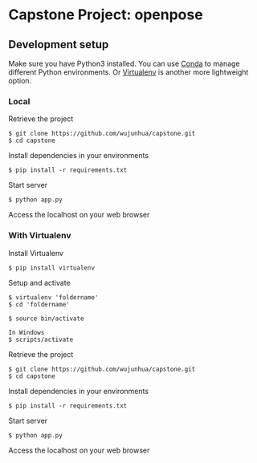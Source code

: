 # Capstone Project: openpose


## Development setup
Make sure you have Python3 installed. You can use [Conda](http://conda.pydata.prg/docs/index.html) to manage different Python environments. Or [Virtualenv](https://virtualenv.pypa.io/en/stable/) is another more lightweight option.

### Local
Retrieve the project
```
$ git clone https://github.com/wujunhua/capstone.git
$ cd capstone
```

Install dependencies in your environments
```
$ pip install -r requirements.txt
```

Start server
```
$ python app.py
```

Access the localhost on your web browser


### With Virtualenv

Install Virtualenv
```
$ pip install virtualenv
```

Setup and activate
```
$ virtualenv 'foldername'
$ cd 'foldername'

$ source bin/activate

In Windows
$ scripts/activate
```

Retrieve the project
```
$ git clone https://github.com/wujunhua/capstone.git
$ cd capstone
```

Install dependencies in your environments
```
$ pip install -r requirements.txt
```

Start server
```
$ python app.py
```

Access the localhost on your web browser
